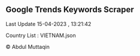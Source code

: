 

## Google Trends Keywords Scraper 
 
Last Update 15-04-2023 , 13:21:42

Country List :
VIETNAM.json



© Abdul Muttaqin 
